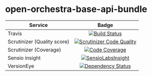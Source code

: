 open-orchestra-base-api-bundle
==============================

| Service       | Badge         |
| ------------- |:-------------:|
| Travis | [![Build Status](https://travis-ci.org/open-orchestra/open-orchestra-base-api-bundle.svg?branch=master)](https://travis-ci.org/open-orchestra/open-orchestra-base-api-bundle) |
| Scrutinizer (Quality score) | [![Scrutinizer Code Quality](https://scrutinizer-ci.com/g/open-orchestra/open-orchestra-base-api-bundle/badges/quality-score.png?b=master)](https://scrutinizer-ci.com/g/open-orchestra/open-orchestra-base-api-bundle/?branch=master) |
| Scrutinizer (Coverage) | [![Code Coverage](https://scrutinizer-ci.com/g/open-orchestra/open-orchestra-base-api-bundle/badges/coverage.png?b=master)](https://scrutinizer-ci.com/g/open-orchestra/open-orchestra-base-api-bundle/?branch=master) |
| Sensio insight | [![SensioLabsInsight](https://insight.sensiolabs.com/projects/9b7b5fff-3aa5-4240-80e3-95496f960b0e/big.png)](https://insight.sensiolabs.com/projects/9b7b5fff-3aa5-4240-80e3-95496f960b0e) |
| VersionEye | [![Dependency Status](https://www.versioneye.com/user/projects/5548c7355d4f9a44c6001055/badge.svg?style=flat)](https://www.versioneye.com/user/projects/5548c7355d4f9a44c6001055) |
